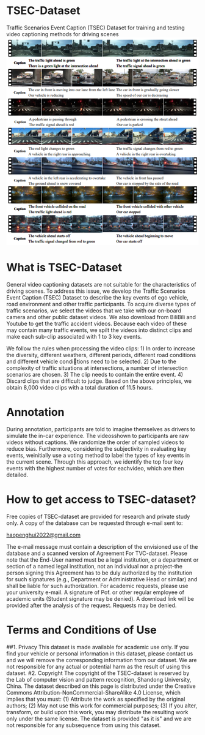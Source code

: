 # TSEC-Dataset
Traffic Scenarios Event Caption (TSEC) Dataset for training and testing video captioning methods for driving scenes
![Examples of TSEC dataset](Examples%20of%20the%20TSEC%20dataset.png)
# What is TSEC-Dataset
General video captioning datasets are not suitable for the characteristics of driving scenes. To address this issue, we develop the Traffic Scenarios Event Caption (TSEC) Dataset to describe the key events of ego vehicle, road environment and other traffic participants. To acquire diverse types of traffic scenarios, we select the
videos that we take with our on-board camera and other public dataset videos. We also download from BiliBili and Youtube to get the traffic accident videos. Because each video
of these may contain many traffic events, we spilt the videos into distinct clips and make each sub-clip associated with 1 to 3 key events.

We follow the rules when processing the video clips: 1) In order to increase the diversity, different weathers, different periods, different road conditions and different vehicle conditions need to be selected. 2) Due to the complexity of traffic situations at intersections, a number of intersection scenarios are chosen. 3) The clip needs to contain the entire event. 4) Discard clips that are difficult to judge. Based on the above principles, we obtain 8,000 video clips with a total duration of 11.5 hours.
# Annotation
During annotation, participants are told to imagine themselves as drivers to simulate the in-car experience. The videosshown to participants are raw videos without captions. We
randomize the order of sampled videos to reduce bias. Furthermore, considering the subjectivity in evaluating key events, weinitially use a voting method to label the types of key events in the current scene. Through this approach, we identify the top four key events with the highest number of votes for eachvideo, which are then detailed.
# How to get access to TSEC-dataset?
Free copies of TSEC-dataset are provided for research and private study only. A copy of the database can be requested through e-mail sent to:

haopenghui2022@gmail.com

The e-mail message must contain a description of the envisioned use of the database and a scanned version of Agreement For TVC-dataset. Please note that the End-User named must be a legal institution, or a department or section of a named legal institution, not an individual nor a project-the person signing this Agreement has to be duly authorized by the institution for such signatures (e.g., Department or Administrative Head or similar) and shall be liable for such authorization. For academic requests, please use your university e-mail. A signature of Pof. or other regular employee of academic units (Student signature may be denied). A download link will be provided after the analysis of the request. Requests may be denied.


# Terms and Conditions of Use
##1. Privacy
This dataset is made available for academic use only. If you find your vehicle or personal information in this dataset, please contact us and we will remove the corresponding information from our dataset. We are not responsible for any actual or potential harm as the result of using this dataset.
#2. Copyright
The copyright of the TSEC-dataset is reserved by the Lab of computer vision and pattern recognition, Shandong University, China. The dataset described on this page is distributed under the Creative Commons Attribution-NonCommercial-ShareAlike 4.0 License, which implies that you must: (1) Attribute the work as specified by the original authors; (2) May not use this work for commercial purposes; (3) If you alter, transform, or build upon this work, you may distribute the resulting work only under the same license. The dataset is provided "as it is" and we are not responsible for any subsequence from using this dataset.


